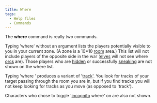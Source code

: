 ```yaml
---
title: Where
tags:
  - Help files
  - Commands
---
```

The **where** command is really two commands.

Typing 'where' without an argument lists the players potentially visible
to you in your current zone. (A zone is a 10\*10 [room](room "wikilink")
area.) This list will not include players of the opposite side in the
war ([elves](elf "wikilink") will not see where [orcs](orc "wikilink")
are). Those players who are [hidden](hide "wikilink") or successfully
[sneaking](sneak "wikilink") are not shown on the where list.

Typing 'where <target>' produces a variant of
'[track](track "wikilink")'. You look for tracks of your target passing
through the room you are in, but if you find tracks you will not keep
looking for tracks as you move (as opposed to 'track').

Characters who chose to toggle '[incognito](incognito "wikilink") where'
on are also not shown.
 
